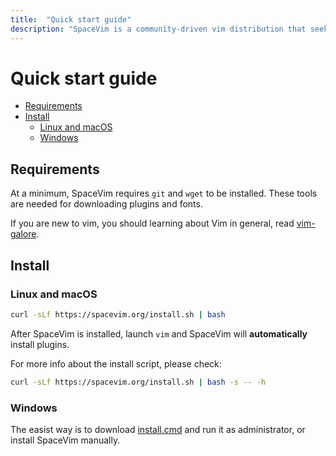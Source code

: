 ```yaml
---
title:  "Quick start guide"
description: "SpaceVim is a community-driven vim distribution that seeks to provide layer feature."
---
```



# Quick start guide

<!-- vim-markdown-toc GFM -->

- [Requirements](#requirements)
- [Install](#install)
  - [Linux and macOS](#linux-and-macos)
  - [Windows](#windows)

<!-- vim-markdown-toc -->

## Requirements

At a minimum, SpaceVim requires `git` and `wget` to be installed. These tools
are needed for downloading plugins and fonts.

If you are new to vim, you should learning about Vim in general, read
[vim-galore](https://github.com/mhinz/vim-galore).

## Install

### Linux and macOS

```bash
curl -sLf https://spacevim.org/install.sh | bash
```

After SpaceVim is installed, launch `vim` and SpaceVim will **automatically** install plugins.

For more info about the install script, please check:

```bash
curl -sLf https://spacevim.org/install.sh | bash -s -- -h
```

### Windows

The easist way is to download [install.cmd](https://spacevim.org/install.cmd) and run it as administrator, or install SpaceVim manually.

